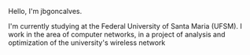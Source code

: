 Hello, I'm jbgoncalves. 

I'm currently studying at the Federal University of Santa Maria (UFSM). I work in the area of ​​computer networks, in a project of analysis and optimization of the university's wireless network
<!---
jbgoncalves/jbgoncalves is a ✨ special ✨ repository because its `README.md` (this file) appears on your GitHub profile.
You can click the Preview link to take a look at your changes.
--->
